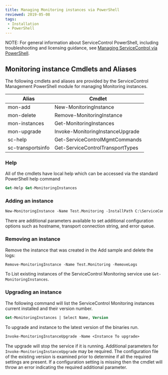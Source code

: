```yaml
---
title: Managing Monitoring instances via PowerShell
reviewed: 2019-05-08
tags:
 - Installation
 - PowerShell
---
```


NOTE: For general information about ServiceControl PowerShell, including troubleshooting and licensing guidance, see [Managing ServiceControl via PowerShell](/servicecontrol/powershell.md).


## Monitoring instance Cmdlets and Aliases

The following cmdlets and aliases are provided by the ServiceControl Management PowerShell module for managing Monitoring instances.

| Alias                  | Cmdlet                                        |
| ---------------------- | --------------------------------------------- |
| mon-add                | New-MonitoringInstance                        |
| mon-delete             | Remove-MonitoringInstance                     |
| mon-instances          | Get-MonitoringInstances                       |
| mon-upgrade            | Invoke-MonitoringInstanceUpgrade              |
| sc-help                | Get-ServiceControlMgmtCommands                |
| sc-transportsinfo      | Get-ServiceControlTransportTypes              |


### Help

All of the cmdlets have local help which can be accessed via the standard PowerShell help command

```ps
Get-Help Get-MonitoringInstances
```


### Adding an instance

```ps
New-MonitoringInstance -Name Test.Monitoring -InstallPath C:\ServiceControlMonitor\Bin -LogPath C:\ServiceMonitor\Logs -Port 33335 -Transport MSMQ
```

There are additional parameters available to set additional configuration options such as hostname, transport connection string, and error queue.


### Removing an instance

Remove the instance that was created in the Add sample and delete the logs:

```ps
Remove-MonitoringInstance -Name Test.Monitoring -RemoveLogs
```

To List existing instances of the ServiceControl Monitoring service use `Get-MonitoringInstances`.


### Upgrading an instance

The following command will list the ServiceControl Monitoring instances current installed and their version number.

```ps
Get-MonitoringInstances | Select Name, Version
```

To upgrade and instance to the latest version of the binaries run.

```ps
Invoke-MonitoringInstanceUpgrade -Name <Instance To upgrade>
```

The upgrade will stop the service if it is running. Additional parameters for `Invoke-MonitoringInstanceUpgrade` may be required. The configuration file of the existing version is examined prior to determine if all the required settings are present. If a configuration setting is missing  then the cmdlet will throw an error indicating the required additional parameter.
